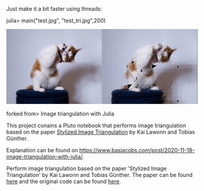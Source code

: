

Just make it a bit faster using threads:

julia> main("test.jpg", "test_tri.jpg",200) 

<img src="https://github.com/dimaZloy/image_triangulation/blob/master/combined.jpg" alt="visualization"/>


forked from>  Image triangulation with Julia

This project conains a Pluto notebook that performs image triangulation based on the paper 
[Stylized Image Triangulation](https://onlinelibrary.wiley.com/doi/abs/10.1111/cgf.13526) by Kai Lawonn and Tobias Günther.  

Explanation can be found on https://www.basjacobs.com/post/2020-11-18-image-triangulation-with-julia/.

Perform image triangulation based on the paper 'Stylized Image Triangulation' by Kai Lawonn and Tobias Günther. 
The paper can be found [here](https://cgl.ethz.ch/Downloads/Publications/Papers/2018/Law18a/Law18a.pdf) 
and the original code can be found [here](https://github.com/tobguent/image-triangulation). 

